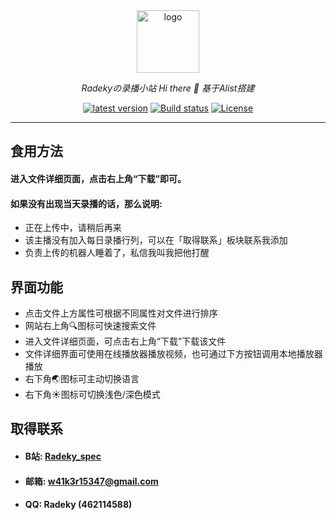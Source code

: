<div align="center">
  <a href="https://alist.nn.ci"><img height="100px" alt="logo" src="https://cdn.jsdelivr.net/gh/alist-org/logo@main/logo.svg"/></a>
  <p><em>Radekyの录播小站 Hi there 👋 基于Alist搭建</em></p>
  <a href="https://github.com/Xhofe/alist/releases"><img src="https://img.shields.io/github/release/Xhofe/alist?style=flat-square" alt="latest version"></a>
  <a href="https://github.com/Xhofe/alist/actions?query=workflow%3ABuild"><img src="https://img.shields.io/github/workflow/status/Xhofe/alist/build?style=flat-square" alt="Build status"></a>
  <a href="https://github.com/Xhofe/alist/blob/v2/LICENSE"><img src="https://img.shields.io/github/license/Xhofe/alist?style=flat-square" alt="License"></a>
</div>

---

## 食用方法

#### 进入文件详细页面，点击右上角“下载”即可。
#### 如果没有出现当天录播的话，那么说明: 
* 正在上传中，请稍后再来 
* 该主播没有加入每日录播行列，可以在「取得联系」板块联系我添加 
* 负责上传的机器人睡着了，私信我叫我把他打醒


## 界面功能

* 点击文件上方属性可根据不同属性对文件进行排序
* 网站右上角🔍图标可快速搜索文件
* 进入文件详细页面，可点击右上角“下载”下载该文件
* 文件详细界面可使用在线播放器播放视频，也可通过下方按钮调用本地播放器播放
* 右下角🌏图标可主动切换语言
* 右下角☀图标可切换浅色/深色模式


## 取得联系

* #### B站: [Radeky_spec](https://space.bilibili.com/178856569)

* #### 邮箱: w41k3r15347@gmail.com

* #### QQ: Radeky (462114588)

